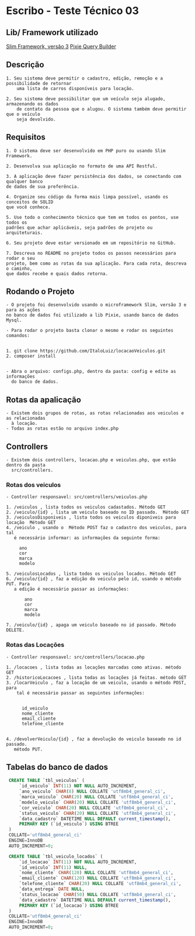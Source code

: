 # Escribo - Teste Técnico 03

## Lib/ Framework utilizado
  
   [Slim Framework, versão 3](https://github.com/slimphp/Slim "Slim Framework, versão 3")
   [Pixie Query Builder](https://github.com/usmanhalalit/pixie "Pixie Query Builder")

## Descrição

    1. Seu sistema deve permitir o cadastro, edição, remoção e a possibilidade de retornar
        uma lista de carros disponíveis para locação.

    2. Seu sistema deve possibilitar que um veículo seja alugado, armazenando os dados
        de contato da pessoa que o alugou. O sistema também deve permitir que o veículo
        seja devolvido.

## Requisitos

    1. O sistema deve ser desenvolvido em PHP puro ou usando Slim Framework.

    2. Desenvolva sua aplicação no formato de uma API Restful.

    3. A aplicação deve fazer persistência dos dados, se conectando com qualquer banco
    de dados de sua preferência.

    4. Organize seu código da forma mais limpa possível, usando os conceitos de SOLID
    que você conhece.

    5. Use todo o conhecimento técnico que tem em todos os pontos, use todos os
    padrões que achar aplicáveis, seja padrões de projeto ou arquiteturais.

    6. Seu projeto deve estar versionado em um repositório no GitHub.

    7. Descreva no README no projeto todos os passos necessários para rodar o seu
    projeto, bem como as rotas da sua aplicação. Para cada rota, descreva o caminho,
    que dados recebe e quais dados retorna.

## Rodando o Projeto

    - O projeto foi desenvolvido usando o microframework Slim, versão 3 e para as ações
    no banco de dados foi utilizado a lib Pixie, usando banco de dados Mysql.

    - Para rodar o projeto basta clonar o mesmo e rodar os seguintes comandos:

    
    1. git clone https://github.com/ItaloLuiz/locacaoVeiculos.git
    2. composer install 
   

    - Abra o arquivo: configs.php, dentro da pasta: config e edite as informações
      do banco de dados.

## Rotas da apalicação

    - Existem dois grupos de rotas, as rotas relacionadas aos veiculos e as relacionadas
      à locação.
    - Todas as rotas estão no arquivo index.php

## Controllers

    - Existem dois controllers, locacao.php e veiculos.php, que estão dentro da pasta
      src/controllers.

### Rotas dos veiculos

    - Controller responsavel: src/controllers/veiculos.php

    1. /veiculos , lista todos os veiculos cadastados. Método GET
    2. /veiculo/{id} , lista um veiculo baseado no ID passado.  Método GET
    3. /veiculosDisponiveis , lista todos os veiculos diponiveis para locação  Método GET
    4. /veiculo , usando o  Método POST faz o cadastro dos veiculos, para tal
       é necessário informar: as informações da seguinte forma:

         ano
         cor
         marca
         modelo    
      
    5. /veiculosLocados , lista todos os veiculos locados. Método GET
    6. /veiculo/{id} , faz a edição do veiculo pelo id, usando o método PUT. Para 
       a edição é necessário passar as informações:
       
           ano
           cor
           marca
           modelo    
       
    7. /veiculo/{id} , apaga um veiculo baseado no id passado. Método DELETE.

### Rotas das Locações

    - Controller responsavel: src/controllers/locacao.php

    1. /locacoes , lista todas as locações marcadas como ativas. método GET
    2. /historicoLocacoes , lista todas as locações já feitas. método GET
    3. /locarVeiculo , faz a locação de um veiculo, usando o método POST, para
        tal é necessário passar as seguintes informações:

            
          id_veiculo
          nome_cliente
          email_cliente
          telefone_cliente
     

    4. /devolverVeiculo/{id} , faz a devolução do veiculo baseado no id passado.
       método PUT.

## Tabelas do banco de dados

   ``` SQL
    CREATE TABLE `tbl_veiculos` (
        `id_veiculo` INT(11) NOT NULL AUTO_INCREMENT,
        `ano_veiculo` CHAR(8) NULL COLLATE 'utf8mb4_general_ci',
        `marca_veiculo` CHAR(20) NULL COLLATE 'utf8mb4_general_ci',
        `modelo_veiculo` CHAR(20) NULL COLLATE 'utf8mb4_general_ci',
        `cor_veiculo` CHAR(20) NULL COLLATE 'utf8mb4_general_ci',
        `status_veiculo` CHAR(20) NULL COLLATE 'utf8mb4_general_ci',
        `data_cadastro` DATETIME NULL DEFAULT current_timestamp(),
        PRIMARY KEY (`id_veiculo`) USING BTREE
    )
    COLLATE='utf8mb4_general_ci'
    ENGINE=InnoDB
    AUTO_INCREMENT=0;
 
    CREATE TABLE `tbl_veiculo_locados` (
        `id_locacao` INT(11) NOT NULL AUTO_INCREMENT,
        `id_veiculo` INT(11) NULL,
        `nome_cliente` CHAR(120) NULL COLLATE 'utf8mb4_general_ci',
        `email_cliente` CHAR(120) NULL COLLATE 'utf8mb4_general_ci',
        `telefone_cliente` CHAR(20) NULL COLLATE 'utf8mb4_general_ci',
        `data_entrega` DATE NULL,
        `status_locacao` CHAR(50) NULL COLLATE 'utf8mb4_general_ci',
        `data_cadastro` DATETIME NULL DEFAULT current_timestamp(),
        PRIMARY KEY (`id_locacao`) USING BTREE
    )
    COLLATE='utf8mb4_general_ci'
    ENGINE=InnoDB
    AUTO_INCREMENT=0;
   ```
